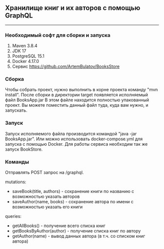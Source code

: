 ## Хранилище книг и их авторов с помощью GraphQL

------------------------------------
### Необходимый софт для сборки и запуска
1. Maven 3.8.4
2. JDK 17
3. PostgreSQL 15.1
4. Docker 4.17.0
5. Сервис https://github.com/ArtemBulatov/BooksStore

### Сборка
Чтобы собрать проект, нужно выполнить в корне проекта команду "mvn install".
После сборки в директории target появляется исполняемый файл BooksApp.jar
В этом файле находится полностью упакованный проект. Вы можете поместить данный файл туда, куда вам нужно, и запускать.

### Запуск
Запуск исполняемого файла производится командой "java -jar BooksApp.jar".
Или можно использовать docker-compose.yml для запуска с помощью Docker.
Для работы сервиса необходим так же запуск BookStore.

### Команды
Отправлять POST запрос на /graphql.

mutations:
- saveBook(title, authors) - сохранение книги по названию с возможностью указать авторов 
- saveAuthor(name, books) - сохранение автора по имени с возможностью указать его книги

queries:
- getAllBooks() - получение всего списка книг
- getBooksByAuthor(author) - получение списка книг по автору
- getAuthor(name) - вывод данных автора (в т.ч. со списком книг автора)
